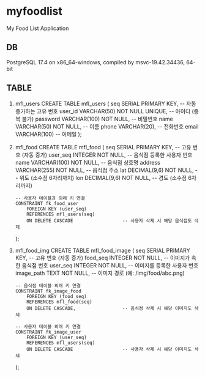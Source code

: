 # myfoodlist

My Food List Application

## DB

PostgreSQL 17.4 on x86_64-windows, compiled by msvc-19.42.34436, 64-bit

## TABLE

1.  mfl_users
    CREATE TABLE mfl_users (
    seq SERIAL PRIMARY KEY, -- 자동 증가하는 고유 번호
    user_id VARCHAR(50) NOT NULL UNIQUE, -- 아이디 (중복 불가)
    password VARCHAR(100) NOT NULL, -- 비밀번호
    name VARCHAR(50) NOT NULL, -- 이름
    phone VARCHAR(20), -- 전화번호
    email VARCHAR(100) -- 이메일
    );

2.  mfl_food
    CREATE TABLE mfl_food (
    seq SERIAL PRIMARY KEY, -- 고유 번호 (자동 증가)
    user_seq INTEGER NOT NULL, -- 음식점 등록한 사용자 번호
    name VARCHAR(100) NOT NULL, -- 음식점 상호명
    address VARCHAR(255) NOT NULL, -- 음식점 주소
    lat DECIMAL(9,6) NOT NULL, -- 위도 (소수점 6자리까지)
    lon DECIMAL(9,6) NOT NULL, -- 경도 (소수점 6자리까지)

        -- 사용자 테이블과 외래 키 연결
        CONSTRAINT fk_food_user
            FOREIGN KEY (user_seq)
            REFERENCES mfl_users(seq)
            ON DELETE CASCADE                  -- 사용자 삭제 시 해당 음식점도 삭제

    );

3.  mfl_food_img
    CREATE TABLE mfl_food_image (
    seq SERIAL PRIMARY KEY, -- 고유 번호 (자동 증가)
    food_seq INTEGER NOT NULL, -- 이미지가 속한 음식점 번호
    user_seq INTEGER NOT NULL, -- 이미지를 등록한 사용자 번호
    image_path TEXT NOT NULL, -- 이미지 경로 (예: /img/food/abc.png)

        -- 음식점 테이블 외래 키 연결
        CONSTRAINT fk_image_food
            FOREIGN KEY (food_seq)
            REFERENCES mfl_food(seq)
            ON DELETE CASCADE,                 -- 음식점 삭제 시 해당 이미지도 삭제

        -- 사용자 테이블 외래 키 연결
        CONSTRAINT fk_image_user
            FOREIGN KEY (user_seq)
            REFERENCES mfl_users(seq)
            ON DELETE CASCADE                  -- 사용자 삭제 시 해당 이미지도 삭제

    );
